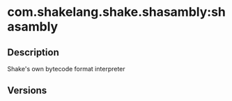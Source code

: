 # com.shakelang.shake.shasambly:shasambly

## Description

Shake's own bytecode format interpreter

## Versions